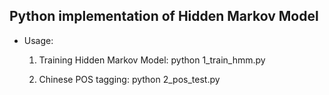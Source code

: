 ## Python implementation of Hidden Markov Model

* Usage:
  1. Training Hidden Markov Model:
    python 1_train_hmm.py

  2. Chinese POS tagging:
    python 2_pos_test.py
